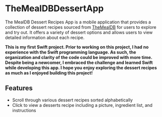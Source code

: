 # TheMealDBDessertApp

The MealDB Dessert Recipes App is a mobile application that provides a collection of dessert recipes sourced from [TheMealDB](https://www.themealdb.com/) for users to explore and try out. It offers a variety of dessert options and allows users to view detailed information about each recipe.

**This is my first Swift project. Prior to working on this project, I had no experience with the Swift programming language. As such, the organization and clarity of the code could be improved with more time. Despite being a newcomer, I embraced the challenge and learned Swift while developing this app. I hope you enjoy exploring the dessert recipes as much as I enjoyed building this project!**

## Features
- Scroll through various dessert recipes sorted alphabetically
- Click to view a desserts recipe including a picture, ingredient list, and instructions

